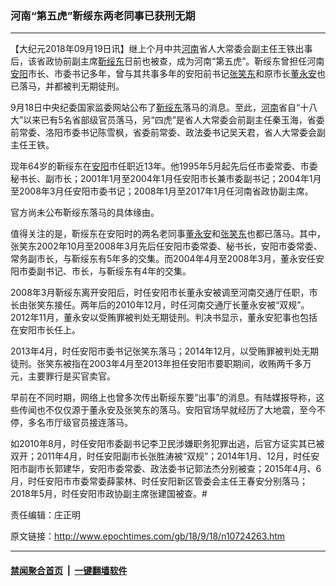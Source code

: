 ### 河南“第五虎”靳绥东两老同事已获刑无期
------------------------

<p>【大纪元2018年09月19日讯】继上个月中共<a href="http://www.epochtimes.com/gb/tag/%E6%B2%B3%E5%8D%97.html">河南</a>省人大常委会副主任王铁出事后，该省政协前副主席<a href="http://www.epochtimes.com/gb/tag/%E9%9D%B3%E7%BB%A5%E4%B8%9C.html">靳绥东</a>日前也被查，成为河南“第五虎”。靳绥东曾担任河南<a href="http://www.epochtimes.com/gb/tag/%E5%AE%89%E9%98%B3.html">安阳</a>市长、市委书记多年，曾与其共事多年的安阳前书记<a href="http://www.epochtimes.com/gb/tag/%E5%BC%A0%E7%AC%91%E4%B8%9C.html">张笑东</a>和原市长<a href="http://www.epochtimes.com/gb/tag/%E8%91%A3%E6%B0%B8%E5%AE%89.html">董永安</a>也已落马，并都被判无期徒刑。</p>
<p>9月18日中央纪委国家监委网站公布了<a href="http://www.epochtimes.com/gb/tag/%E9%9D%B3%E7%BB%A5%E4%B8%9C.html">靳绥东</a>落马的消息。至此，<a href="http://www.epochtimes.com/gb/tag/%E6%B2%B3%E5%8D%97.html">河南</a>省自“十八大”以来已有5名省部级官员落马，另“四虎”是省人大常委会前副主任秦玉海，省委前常委、洛阳市委书记陈雪枫，省委前常委、政法委书记吴天君，省人大常委会副主任王铁。</p>
<p>现年64岁的靳绥东在<a href="http://www.epochtimes.com/gb/tag/%E5%AE%89%E9%98%B3.html">安阳</a>市任职近13年。他1995年5月起先后任市委常委、市委秘书长、副市长；2001年1月至2004年1月任安阳市长兼市委副书记；2004年1月至2008年3月任安阳市委书记；2008年1月至2017年1月任河南省政协副主席。</p>
<p>官方尚未公布靳绥东落马的具体缘由。</p>
<p>值得关注的是，靳绥东在安阳时的两名老同事<a href="http://www.epochtimes.com/gb/tag/%E8%91%A3%E6%B0%B8%E5%AE%89.html">董永安</a>和<a href="http://www.epochtimes.com/gb/tag/%E5%BC%A0%E7%AC%91%E4%B8%9C.html">张笑东</a>也都已落马。其中，张笑东2002年10月至2008年3月先后任安阳市委常委、秘书长，安阳市委常委、常务副市长，与靳绥东有5年多的交集。而2004年4月至2008年3月，董永安任安阳市委副书记、市长，与靳绥东有4年的交集。</p>
<p>2008年3月靳绥东离开安阳后，时任安阳市长董永安被调至河南交通厅任职，市长由张笑东接任。两年后的2010年12月，时任河南交通厅长董永安被“双规”。2012年11月，董永安以受贿罪被判处无期徒刑。判决书显示，董永安犯事也包括在安阳市长任上。</p>
<p>2013年4月，时任安阳市委书记张笑东落马；2014年12月，以受贿罪被判处无期徒刑。张笑东被指在2003年4月至2013年担任安阳市要职期间，收贿两千多万元，主要罪行是买官卖官。</p>
<p>早前在不同时期，网络上也曾多次传出靳绥东要“出事”的消息。有陆媒报导称，这些传闻也不仅仅源于董永安及张笑东的落马。安阳官场早就经历了大地震，至今不停，多名市厅级官员接连落马。</p>
<p>如2010年8月，时任安阳市委副书记李卫民涉嫌职务犯罪出逃，后官方证实其已被双开；2011年4月，时任安阳副市长张胜涛被“双规”；2014年1月、12月，时任安阳市副市长郭建华，安阳市委常委、政法委书记郭法杰分别被查；2015年4月、6月，时任安阳市市委常委薛蒙林、时任安阳新区管委会主任王春安分别落马；2018年5月，时任安阳市政协副主席张建国被查。#</p>
<p>责任编辑：庄正明</p>

原文链接：http://www.epochtimes.com/gb/18/9/18/n10724263.htm


------------------------
#### [禁闻聚合首页](https://github.com/gfw-breaker/banned-news/blob/master/README.md) &nbsp;|&nbsp;  [一键翻墙软件](https://github.com/gfw-breaker/nogfw/blob/master/README.md)